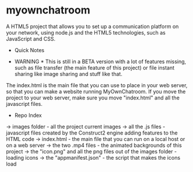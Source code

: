 # myownchatroom
A HTML5 project that allows you to set up a communication platform on your network, using node.js and the HTML5 technologies, such as JavaScript and CSS.

- Quick Notes 

* WARNING * This is still in a BETA version with a lot of features missing, such as file transfer (the main feature of this project) or file instant sharing like image sharing and stuff like that.

The index.html is the main file that you can use to place in your web server, so that you can make a website running MyOwnChatroom.
If you move the project to your web server, make sure you move "index.html" and all the javascript files. 

- Repo Index 

-> images folder - all the project current images
-> all the .js files - javascript files created by the Construct2 engine adding features to the HTML code
-> index.html - the main file that you can run on a local host or on a web server
-> the two .mp4 files - the animated backgrounds of this project
-> the "icon.png" and all the png files out of the images folder - loading icons
-> the "appmanifest.json" - the script that makes the icons load
